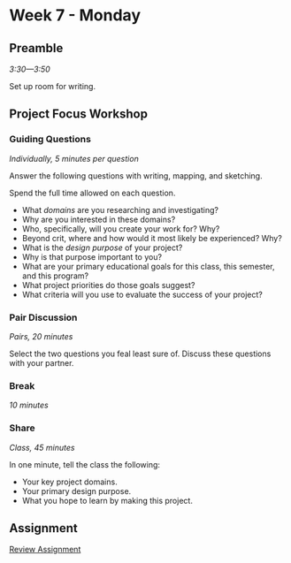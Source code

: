 # Week 7 - Monday

## Preamble
*3:30—3:50*

Set up room for writing.

## Project Focus Workshop

### Guiding Questions
*Individually, 5 minutes per question*

Answer the following questions with writing, mapping, and sketching. 

Spend the full time allowed on each question.

- What *domains* are you researching and investigating?
- Why are you interested in these domains?
- Who, specifically, will you create your work for? Why?
- Beyond crit, where and how would it most likely be experienced? Why?
- What is the *design purpose* of your project?
- Why is that purpose important to you?
- What are your primary educational goals for this class, this semester, and this program?
- What project priorities do those goals suggest?
- What criteria will you use to evaluate the success of your project?

### Pair Discussion
*Pairs, 20 minutes*

Select the two questions you feal least sure of. Discuss these questions with your partner.

### Break
*10 minutes*

### Share 
*Class, 45 minutes*

In one minute, tell the class the following:
- Your key project domains.
- Your primary design purpose.
- What you hope to learn by making this project.

## Assignment

[Review Assignment](../assignment_final)
